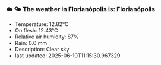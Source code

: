 ### ☁️ 🌤️  The weather in Florianópolis is: Florianópolis

- Temperature: 12.82°C
- On flesh: 12.43°C
- Relative air humidity: 87%
- Rain: 0.0 mm
- Description: Clear sky
- last updated: 2025-06-10T11:15:30.967329
